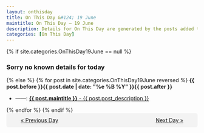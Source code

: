 ```yaml
---
layout: onthisday
title: On This Day &#124; 19 June
maintitle: On This Day — 19 June
description: Details for On This Day are generated by the posts added to the website so the content is subject to changes/updates over time.
categories: [On This Day]
---
```


{% if site.categories.OnThisDay19June == null %}
<h3>Sorry no known details for today</h3>
{% else %}
{% for post in site.categories.OnThisDay19June reversed %}
<strong>{{ post.before }}{{ post.date | date: "%e %B %Y" }}{{ post.after }}</strong>
<ul>
<li> ——: <a class="{{ post.class }}" href="{{ post.url }}"><strong>{{ post.maintitle }}</strong> - {{ post.post_description }}</a></li>
</ul>
{% endfor %}
{% endif %}

<div style="background-color: #f3f3f3; padding: 10px; border-radius: 5px; text-align: center; display: flex; justify-content: space-evenly;">
<a href="/onthisday/06/06-18">« Previous Day</a>
<span style="visibility:hidden;">[ Visit Leap Year February 29 ]</span>
<a href="/onthisday/06/06-20">Next Day »</a>
</div>
